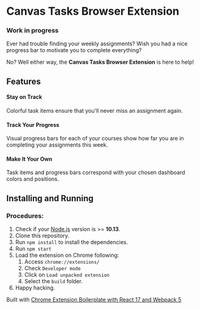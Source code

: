 # Canvas Tasks Browser Extension

### Work in progress

Ever had trouble finding your weekly assignments? Wish you had a nice progress bar to motivate you to complete everything?  

No? Well either way, the **Canvas Tasks Browser Extension** is here to help!

## Features

#### Stay on Track
Colorful task items ensure that you'll never miss an assignment again.

#### Track Your Progress
Visual progress bars for each of your courses show how far you are in completing your assignments this week.

#### Make It Your Own
Task items and progress bars correspond with your chosen dashboard colors and positions.

## Installing and Running

### Procedures:

1. Check if your [Node.js](https://nodejs.org/) version is >= **10.13**.
2. Clone this repository.
5. Run `npm install` to install the dependencies.
6. Run `npm start`
7. Load the extension on Chrome following:
   1. Access `chrome://extensions/`
   2. Check `Developer mode`
   3. Click on `Load unpacked extension`
   4. Select the `build` folder.
8. Happy hacking.

Built with [Chrome Extension Boilerplate with React 17 and Webpack 5](https://github.com/lxieyang/chrome-extension-boilerplate-react.git)
